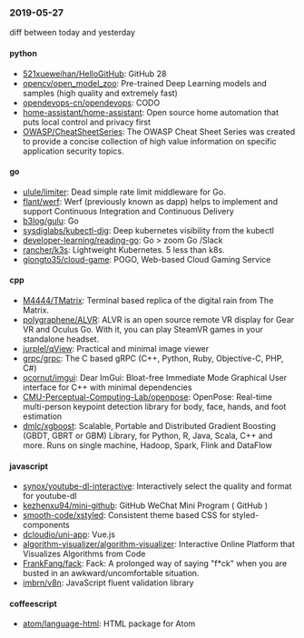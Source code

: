 ### 2019-05-27
diff between today and yesterday

#### python
* [521xueweihan/HelloGitHub](https://github.com/521xueweihan/HelloGitHub):  GitHub 28
* [opencv/open_model_zoo](https://github.com/opencv/open_model_zoo): Pre-trained Deep Learning models and samples (high quality and extremely fast)
* [opendevops-cn/opendevops](https://github.com/opendevops-cn/opendevops): CODO
* [home-assistant/home-assistant](https://github.com/home-assistant/home-assistant):  Open source home automation that puts local control and privacy first
* [OWASP/CheatSheetSeries](https://github.com/OWASP/CheatSheetSeries): The OWASP Cheat Sheet Series was created to provide a concise collection of high value information on specific application security topics.

#### go
* [ulule/limiter](https://github.com/ulule/limiter): Dead simple rate limit middleware for Go.
* [flant/werf](https://github.com/flant/werf): Werf (previously known as dapp) helps to implement and support Continuous Integration and Continuous Delivery
* [b3log/gulu](https://github.com/b3log/gulu):  Go 
* [sysdiglabs/kubectl-dig](https://github.com/sysdiglabs/kubectl-dig): Deep kubernetes visibility from the kubectl
* [developer-learning/reading-go](https://github.com/developer-learning/reading-go): Go  >  zoom  Go  /Slack 
* [rancher/k3s](https://github.com/rancher/k3s): Lightweight Kubernetes. 5 less than k8s.
* [giongto35/cloud-game](https://github.com/giongto35/cloud-game): POGO, Web-based Cloud Gaming Service

#### cpp
* [M4444/TMatrix](https://github.com/M4444/TMatrix): Terminal based replica of the digital rain from The Matrix.
* [polygraphene/ALVR](https://github.com/polygraphene/ALVR): ALVR is an open source remote VR display for Gear VR and Oculus Go. With it, you can play SteamVR games in your standalone headset.
* [jurplel/qView](https://github.com/jurplel/qView): Practical and minimal image viewer
* [grpc/grpc](https://github.com/grpc/grpc): The C based gRPC (C++, Python, Ruby, Objective-C, PHP, C#)
* [ocornut/imgui](https://github.com/ocornut/imgui): Dear ImGui: Bloat-free Immediate Mode Graphical User interface for C++ with minimal dependencies
* [CMU-Perceptual-Computing-Lab/openpose](https://github.com/CMU-Perceptual-Computing-Lab/openpose): OpenPose: Real-time multi-person keypoint detection library for body, face, hands, and foot estimation
* [dmlc/xgboost](https://github.com/dmlc/xgboost): Scalable, Portable and Distributed Gradient Boosting (GBDT, GBRT or GBM) Library, for Python, R, Java, Scala, C++ and more. Runs on single machine, Hadoop, Spark, Flink and DataFlow

#### javascript
* [synox/youtube-dl-interactive](https://github.com/synox/youtube-dl-interactive): Interactively select the quality and format for youtube-dl
* [kezhenxu94/mini-github](https://github.com/kezhenxu94/mini-github): GitHub WeChat Mini Program ( GitHub )
* [smooth-code/xstyled](https://github.com/smooth-code/xstyled): Consistent theme based CSS for styled-components 
* [dcloudio/uni-app](https://github.com/dcloudio/uni-app):  Vue.js 
* [algorithm-visualizer/algorithm-visualizer](https://github.com/algorithm-visualizer/algorithm-visualizer): Interactive Online Platform that Visualizes Algorithms from Code
* [FrankFang/fack](https://github.com/FrankFang/fack): Fack: A prolonged way of saying "f*ck" when you are busted in an awkward/uncomfortable situation.
* [imbrn/v8n](https://github.com/imbrn/v8n):  JavaScript fluent validation library

#### coffeescript
* [atom/language-html](https://github.com/atom/language-html): HTML package for Atom

